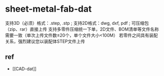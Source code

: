 
# sheet-metal-fab-dat

支持3D（必须）格式：.step, .stp ; 支持2D格式：dwg, dxf, pdf ; 可压缩包（zip、rar）直接上传
支持多零件压缩统一下单，2D文件、BOM清单等文件名称需要一致（单次上传文件数≤20个，单个文件大小<100M）
若零件之间具有装配关系，强烈建议您以装配体STEP文件上传


## ref 

- [[CAD-dat]]